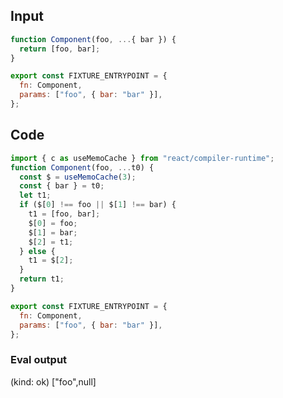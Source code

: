 
## Input

```javascript
function Component(foo, ...{ bar }) {
  return [foo, bar];
}

export const FIXTURE_ENTRYPOINT = {
  fn: Component,
  params: ["foo", { bar: "bar" }],
};

```

## Code

```javascript
import { c as useMemoCache } from "react/compiler-runtime";
function Component(foo, ...t0) {
  const $ = useMemoCache(3);
  const { bar } = t0;
  let t1;
  if ($[0] !== foo || $[1] !== bar) {
    t1 = [foo, bar];
    $[0] = foo;
    $[1] = bar;
    $[2] = t1;
  } else {
    t1 = $[2];
  }
  return t1;
}

export const FIXTURE_ENTRYPOINT = {
  fn: Component,
  params: ["foo", { bar: "bar" }],
};

```
      
### Eval output
(kind: ok) ["foo",null]